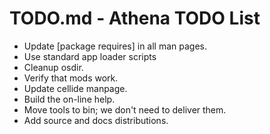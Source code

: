 # TODO.md - Athena TODO List

* Update [package requires] in all man pages.
* Use standard app loader scripts
* Cleanup osdir.
* Verify that mods work.
* Update cellide manpage.
* Build the on-line help.
* Move tools to bin; we don't need to deliver them.
* Add source and docs distributions.

